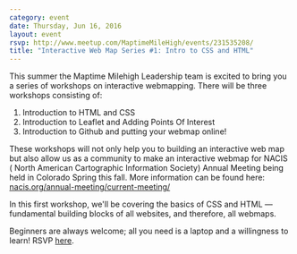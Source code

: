 ```yaml
---
category: event
date: Thursday, Jun 16, 2016
layout: event
rsvp: http://www.meetup.com/MaptimeMileHigh/events/231535208/
title: "Interactive Web Map Series #1: Intro to CSS and HTML"
---
```


This summer the Maptime Milehigh Leadership team is excited to bring you a series of workshops on interactive webmapping. There will be three workshops consisting of:

1. Introduction to HTML and CSS
2. Introduction to Leaflet and Adding Points Of Interest
3. Introduction to Github and putting your webmap online!

These workshops will not only help you to building an interactive web map but also allow us as a community to make an interactive webmap for NACIS ( North American Cartographic Information Society)  Annual Meeting being held in Colorado Spring this fall. More information can be found here: [nacis.org/annual-meeting/current-meeting/](http://nacis.org/annual-meeting/current-meeting/)

In this first workshop, we'll be covering the basics of CSS and HTML — fundamental building blocks of all websites, and therefore, all webmaps.

Beginners are always welcome; all you need is a laptop and a willingness to learn! RSVP [here](http://www.meetup.com/MaptimeMileHigh/events/232418000/).
